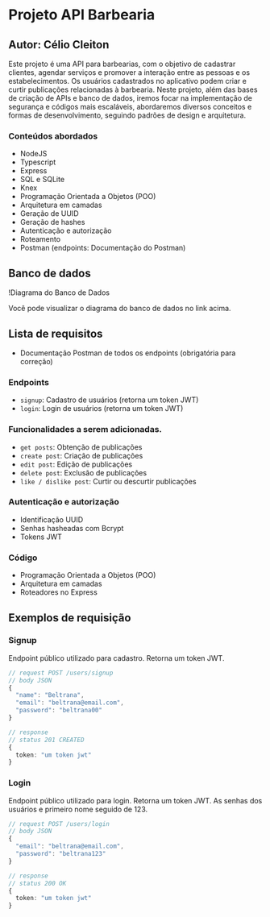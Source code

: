 # Projeto API Barbearia

## Autor: Célio Cleiton

Este projeto é uma API para barbearias, com o objetivo de cadastrar clientes, agendar serviços e promover a interação entre as pessoas e os estabelecimentos. Os usuários cadastrados no aplicativo podem criar e curtir publicações relacionadas à barbearia.
Neste projeto, além das bases de criação de APIs e banco de dados, iremos focar na implementação de segurança e códigos mais escaláveis, abordaremos diversos conceitos e formas de desenvolvimento, seguindo padrões de design e arquitetura.

### Conteúdos abordados

- NodeJS
- Typescript
- Express
- SQL e SQLite
- Knex
- Programação Orientada a Objetos (POO)
- Arquitetura em camadas
- Geração de UUID
- Geração de hashes
- Autenticação e autorização
- Roteamento
- Postman (endpoints: Documentação do Postman)

## Banco de dados

!Diagrama do Banco de Dados

Você pode visualizar o diagrama do banco de dados no link acima.

## Lista de requisitos

- Documentação Postman de todos os endpoints (obrigatória para correção)

### Endpoints

- `signup`: Cadastro de usuários (retorna um token JWT)
- `login`: Login de usuários (retorna um token JWT)

###   Funcionalidades a serem adicionadas.
- `get posts`: Obtenção de publicações
- `create post`: Criação de publicações
- `edit post`: Edição de publicações
- `delete post`: Exclusão de publicações
- `like / dislike post`: Curtir ou descurtir publicações

### Autenticação e autorização

- Identificação UUID
- Senhas hasheadas com Bcrypt
- Tokens JWT

### Código

- Programação Orientada a Objetos (POO)
- Arquitetura em camadas
- Roteadores no Express

## Exemplos de requisição

### Signup
Endpoint público utilizado para cadastro. Retorna um token JWT.

```typescript
// request POST /users/signup
// body JSON
{
  "name": "Beltrana",
  "email": "beltrana@email.com",
  "password": "beltrana00"
}

// response
// status 201 CREATED
{
  token: "um token jwt"
}
```

### Login
Endpoint público utilizado para login. Retorna um token JWT.
As senhas dos usuários e primeiro nome seguido de 123.
```typescript
// request POST /users/login
// body JSON
{
  "email": "beltrana@email.com",
  "password": "beltrana123"
}

// response
// status 200 OK
{
  token: "um token jwt"
}
```
